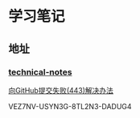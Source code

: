 # 学习笔记

## 地址

### [technical-notes](https://github.com/GOODBOY-YJH/technical-notes)



[向GitHub提交失败(443)解决办法](https://zhuanlan.zhihu.com/p/481574024)

VEZ7NV-USYN3G-8TL2N3-DADUG4
